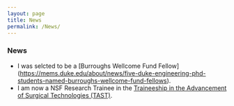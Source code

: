 ```yaml
---
layout: page
title: News
permalink: /News/
---
```


### News

- I was selcted to be a [Burroughs Wellcome Fund Fellow] (https://mems.duke.edu/about/news/five-duke-engineering-phd-students-named-burroughs-wellcome-fund-fellows).
- I am now a NSF Research Trainee in the [Traineeship in the Advancement of Surgical Technologies (TAST)](https://tast-nrt.pratt.duke.edu/).
